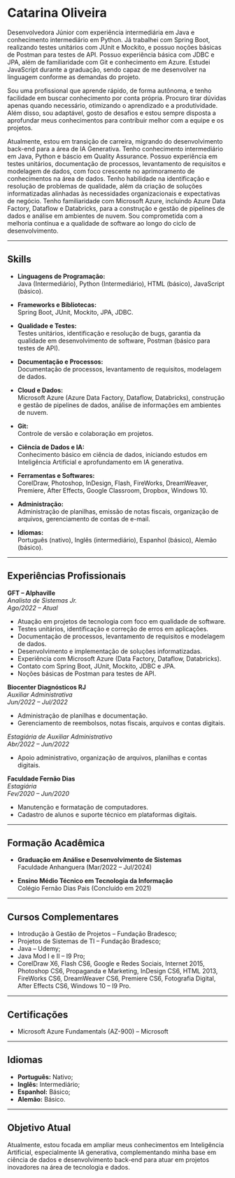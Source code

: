 # Catarina Oliveira

Desenvolvedora Júnior com experiência intermediária em Java e conhecimento intermediário em Python. Já trabalhei com Spring Boot, realizando testes unitários com JUnit e Mockito, e possuo noções básicas de Postman para testes de API. Possuo experiência básica com JDBC e JPA, além de familiaridade com Git e conhecimento em Azure. Estudei JavaScript durante a graduação, sendo capaz de me desenvolver na linguagem conforme as demandas do projeto.

Sou uma profissional que aprende rápido, de forma autônoma, e tenho facilidade em buscar conhecimento por conta própria. Procuro tirar dúvidas apenas quando necessário, otimizando o aprendizado e a produtividade. Além disso, sou adaptável, gosto de desafios e estou sempre disposta a aprofundar meus conhecimentos para contribuir melhor com a equipe e os projetos.

Atualmente, estou em transição de carreira, migrando do desenvolvimento back-end para a área de IA Generativa. Tenho conhecimento intermediário em Java, Python e báscio em Quality Assurance. Possuo experiência em testes unitários, documentação de processos, levantamento de requisitos e modelagem de dados, com foco crescente no aprimoramento de conhecimentos na área de dados. Tenho habilidade na identificação e resolução de problemas de qualidade, além da criação de soluções informatizadas alinhadas às necessidades organizacionais e expectativas de negócio. Tenho familiaridade com Microsoft Azure, incluindo Azure Data Factory, Dataflow e Databricks, para a construção e gestão de pipelines de dados e análise em ambientes de nuvem. Sou comprometida com a melhoria contínua e a qualidade de software ao longo do ciclo de desenvolvimento.

---

## Skills

- **Linguagens de Programação:**  
  Java (Intermediário), Python (Intermediário), HTML (básico), JavaScript (básico).

- **Frameworks e Bibliotecas:**  
  Spring Boot, JUnit, Mockito, JPA, JDBC.

- **Qualidade e Testes:**  
  Testes unitários, identificação e resolução de bugs, garantia da qualidade em desenvolvimento de software, Postman (básico para testes de API).

- **Documentação e Processos:**  
  Documentação de processos, levantamento de requisitos, modelagem de dados.

- **Cloud e Dados:**  
  Microsoft Azure (Azure Data Factory, Dataflow, Databricks), construção e gestão de pipelines de dados, análise de informações em ambientes de nuvem.

- **Git:**  
  Controle de versão e colaboração em projetos.

- **Ciência de Dados e IA:**  
  Conhecimento básico em ciência de dados, iniciando estudos em Inteligência Artificial e aprofundamento em IA generativa.

- **Ferramentas e Softwares:**  
  CorelDraw, Photoshop, InDesign, Flash, FireWorks, DreamWeaver, Premiere, After Effects, Google Classroom, Dropbox, Windows 10.

- **Administração:**  
  Administração de planilhas, emissão de notas fiscais, organização de arquivos, gerenciamento de contas de e-mail.

- **Idiomas:**  
  Português (nativo), Inglês (intermediário), Espanhol (básico), Alemão (básico).

---

## Experiências Profissionais

**GFT – Alphaville**  
*Analista de Sistemas Jr.*  
_Ago/2022 – Atual_  
- Atuação em projetos de tecnologia com foco em qualidade de software.  
- Testes unitários, identificação e correção de erros em aplicações.  
- Documentação de processos, levantamento de requisitos e modelagem de dados.  
- Desenvolvimento e implementação de soluções informatizadas. 
- Experiência com Microsoft Azure (Data Factory, Dataflow, Databricks).
- Contato com Spring Boot, JUnit, Mockito, JDBC e JPA.
- Noções básicas de Postman para testes de API.

**Biocenter Diagnósticos RJ**  
*Auxiliar Administrativa*  
_Jun/2022 – Jul/2022_  
- Administração de planilhas e documentação.  
- Gerenciamento de reembolsos, notas fiscais, arquivos e contas digitais.

*Estagiária de Auxiliar Administrativo*  
_Abr/2022 – Jun/2022_  
- Apoio administrativo, organização de arquivos, planilhas e contas digitais.

**Faculdade Fernão Dias**  
*Estagiária*  
_Fev/2020 – Jun/2020_  
- Manutenção e formatação de computadores.  
- Cadastro de alunos e suporte técnico em plataformas digitais.

---

## Formação Acadêmica

- **Graduação em Análise e Desenvolvimento de Sistemas**  
  Faculdade Anhanguera (Mar/2022 – Jul/2024)

- **Ensino Médio Técnico em Tecnologia da Informação**  
  Colégio Fernão Dias Pais (Concluído em 2021)

---

## Cursos Complementares

- Introdução à Gestão de Projetos – Fundação Bradesco;  
- Projetos de Sistemas de TI – Fundação Bradesco;  
- Java – Udemy; 
- Java Mod I e II – I9 Pro;  
- CorelDraw X6, Flash CS6, Google e Redes Sociais, Internet 2015, Photoshop CS6, Propaganda e Marketing, InDesign CS6, HTML 2013, FireWorks CS6, DreamWeaver CS6, Premiere CS6, Fotografia Digital, After Effects CS6, Windows 10 – I9 Pro.

---

## Certificações

- Microsoft Azure Fundamentals (AZ-900) – Microsoft

---

## Idiomas

- **Português:** Nativo;  
- **Inglês:** Intermediário;  
- **Espanhol:** Básico;
- **Alemão:** Básico.

---

## Objetivo Atual

Atualmente, estou focada em ampliar meus conhecimentos em Inteligência Artificial, especialmente IA generativa, complementando minha base em ciência de dados e desenvolvimento back-end para atuar em projetos inovadores na área de tecnologia e dados.
